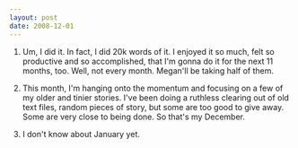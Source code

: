 ```yaml
---
layout: post
date: 2008-12-01
--- 
```


1. Um, I did it. In fact, I did 20k words of it. I enjoyed it so much, felt so productive and so accomplished, that I'm gonna do it for the next 11 months, too. Well, not every month. Megan'll be taking half of them.

2. This month, I'm hanging onto the momentum and focusing on a few of my older and tinier stories. I've been doing a ruthless clearing out of old text files, random pieces of story, but some are too good to give away. Some are very close to being done. So that's my December. 

3. I don't know about January yet.

